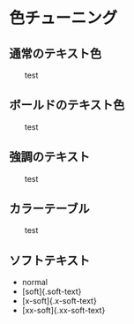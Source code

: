 # 色チューニング

## 通常のテキスト色

<span v-for="color in ['gray', 'theme-color', 'red', 'green', 'blue', 'yellow', 'purple','cyan']">
    <span :class="color+'-text'" style="margin:2em;">test</span>
</span>

## ボールドのテキスト色

<span v-for="color in ['gray', 'theme-color', 'red', 'green', 'blue', 'yellow', 'purple','cyan']">
    <span :class="color+'-text-bold'" style="margin:2em;" >test</span>
</span>

## 強調のテキスト

<span v-for="color in ['gray', 'theme-color', 'red', 'green', 'blue', 'yellow', 'purple','cyan']">
    <span :class="color+'-text-emphasis'" style="margin:2em;">test</span>
</span>

## カラーテーブル

<div v-for="color in ['gray', 'theme-color', 'red', 'green', 'blue', 'yellow', 'purple','cyan']">
    <span v-for="rate in [0, 10, 20, 30, 40, 50, 60, 70, 80, 90, 100]">
        <span :class="color+'-text-bold-'+rate" style="margin:2em;">test</span>
    </span>
</div>

## ソフトテキスト

* normal
* [soft]{.soft-text}
* [x-soft]{.x-soft-text}
* [xx-soft]{.xx-soft-text}

